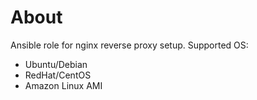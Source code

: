 # About

Ansible role for nginx reverse proxy setup. Supported OS:

* Ubuntu/Debian
* RedHat/CentOS
* Amazon Linux AMI
